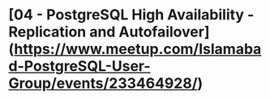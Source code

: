 # [04 - PostgreSQL High Availability - Replication and Autofailover] (https://www.meetup.com/Islamabad-PostgreSQL-User-Group/events/233464928/)
